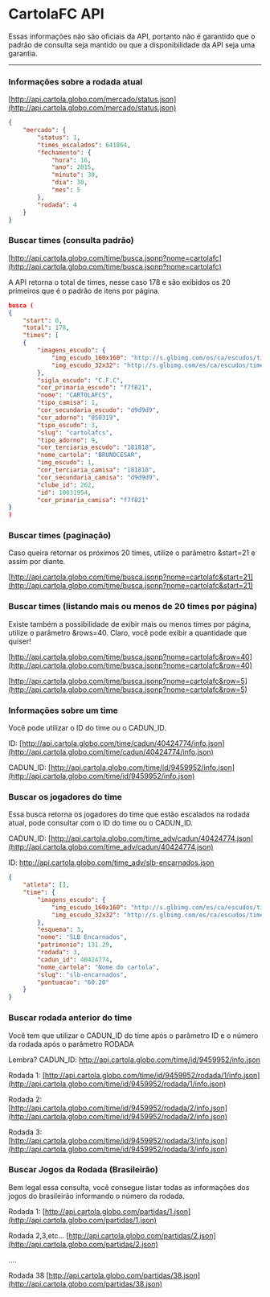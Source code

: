 # CartolaFC API

Essas informações não são oficiais da API, portanto não é garantido que o padrão de consulta seja mantido ou que a disponibilidade da API seja uma garantia.
***

### Informações sobre a rodada atual

[http://api.cartola.globo.com/mercado/status.json](http://api.cartola.globo.com/mercado/status.json)

```json
{
	"mercado": {
		"status": 1,
		"times_escalados": 641864,
		"fechamento": {
			"hora": 16,
			"ano": 2015,
			"minuto": 30,
			"dia": 30,
			"mes": 5
		},
		"rodada": 4
	}
}
```

### Buscar times (consulta padrão)

[http://api.cartola.globo.com/time/busca.jsonp?nome=cartolafc](http://api.cartola.globo.com/time/busca.jsonp?nome=cartolafc)

A API retorna o total de times, nesse caso 178 e são exibidos os 20 primeiros que é o padrão de itens por página.

```json
busca (
{
	"start": 0,
	"total": 178,
	"times": [
	{
		"imagens_escudo": {
			"img_escudo_160x160": "http://s.glbimg.com/es/ca/escudos/times/9e/95/escudo_160x160_time_10031954.png",
			"img_escudo_32x32": "http://s.glbimg.com/es/ca/escudos/times/9e/95/escudo_32x32_time_10031954.png"
		},
		"sigla_escudo": "C.F.C",
		"cor_primaria_escudo": "f7f821",
		"nome": "CARTOLAFCS",
		"tipo_camisa": 1,
		"cor_secundaria_escudo": "d9d9d9",
		"cor_adorno": "050319",
		"tipo_escudo": 3,
		"slug": "cartolafcs",
		"tipo_adorno": 9,
		"cor_terciaria_escudo": "181818",
		"nome_cartola": "BRUNOCESAR",
		"img_escudo": 1,
		"cor_terciaria_camisa": "181818",
		"cor_secundaria_camisa": "d9d9d9",
		"clube_id": 262,
		"id": 10031954,
		"cor_primaria_camisa": "f7f821"
}
)
```


### Buscar times (paginação)

Caso queira retornar os próximos 20 times, utilize o parâmetro &start=21 e assim por diante.

[http://api.cartola.globo.com/time/busca.jsonp?nome=cartolafc&start=21](http://api.cartola.globo.com/time/busca.jsonp?nome=cartolafc&start=21)


### Buscar times (listando mais ou menos de 20 times por página)

Existe também a possibilidade de exibir mais ou menos times por página, utilize o parâmetro &rows=40. Claro, você pode exibir a quantidade que quiser!

[http://api.cartola.globo.com/time/busca.jsonp?nome=cartolafc&row=40](http://api.cartola.globo.com/time/busca.jsonp?nome=cartolafc&row=40)

[http://api.cartola.globo.com/time/busca.jsonp?nome=cartolafc&row=5](http://api.cartola.globo.com/time/busca.jsonp?nome=cartolafc&row=5)


### Informações sobre um time

Você pode utilizar o ID do time ou o CADUN_ID.

ID: 
[http://api.cartola.globo.com/time/cadun/40424774/info.json](http://api.cartola.globo.com/time/cadun/40424774/info.json)

CADUN_ID: 
[http://api.cartola.globo.com/time/id/9459952/info.json](http://api.cartola.globo.com/time/id/9459952/info.json)

### Buscar os jogadores do time

Essa busca retorna os jogadores do time que estão escalados na rodada atual, pode consultar com o ID do time ou o CADUN_ID.

CADUN_ID:
[http://api.cartola.globo.com/time_adv/cadun/40424774.json](http://api.cartola.globo.com/time_adv/cadun/40424774.json)

ID:
http://api.cartola.globo.com/time_adv/slb-encarnados.json

```json
{
	"atleta": [],
	"time": {
		"imagens_escudo": {
			"img_escudo_160x160": "http://s.glbimg.com/es/ca/escudos/times/23/b7/escudo_160x160_time_9459952.png",
			"img_escudo_32x32": "http://s.glbimg.com/es/ca/escudos/times/23/b7/escudo_32x32_time_9459952.png"
		},
		"esquema": 3,
		"nome": "SLB Encarnados",
		"patrimonio": 131.29,
		"rodada": 3,
		"cadun_id": 40424774,
		"nome_cartola": "Nome do cartola",
		"slug": "slb-encarnados",
		"pontuacao": "60.20"
	}
}
```

### Buscar rodada anterior do time

Você tem que utilizar o CADUN_ID do time após o parâmetro ID e o número da rodada após o parâmetro RODADA

Lembra?
CADUN_ID: http://api.cartola.globo.com/time/id/9459952/info.json

Rodada 1:
[http://api.cartola.globo.com/time/id/9459952/rodada/1/info.json](http://api.cartola.globo.com/time/id/9459952/rodada/1/info.json)

Rodada 2:
[http://api.cartola.globo.com/time/id/9459952/rodada/2/info.json](http://api.cartola.globo.com/time/id/9459952/rodada/2/info.json)

Rodada 3:
[http://api.cartola.globo.com/time/id/9459952/rodada/3/info.json](http://api.cartola.globo.com/time/id/9459952/rodada/3/info.json)

### Buscar Jogos da Rodada (Brasileirão)

Bem legal essa consulta, você consegue listar todas as informações dos jogos do brasileirão informando o número da rodada.

Rodada 1:
[http://api.cartola.globo.com/partidas/1.json](http://api.cartola.globo.com/partidas/1.json)

Rodada 2,3,etc...
[http://api.cartola.globo.com/partidas/2.json](http://api.cartola.globo.com/partidas/2.json)

....

Rodada 38
[http://api.cartola.globo.com/partidas/38.json](http://api.cartola.globo.com/partidas/38.json)